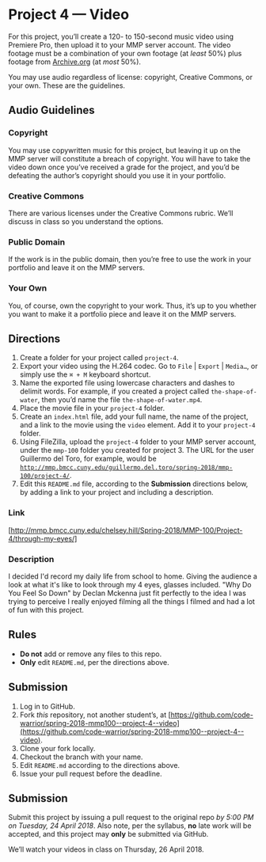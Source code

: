 # Project 4 — Video
For this project, you’ll create a 120- to 150-second music video using Premiere Pro, then upload it to your MMP server account. The video footage must be a combination of your own footage (at *least* 50%) plus footage from [Archive.org](https://archive.org/details/audio) (at *most* 50%).

You may use audio regardless of license: copyright, Creative Commons, or your own. These are the guidelines.

## Audio Guidelines

### Copyright
You may use copywritten music for this project, but leaving it up on the MMP server will constitute a breach of copyright. You will have to take the video down once you’ve received a grade for the project, and you’d be defeating the author’s copyright should you use it in your portfolio.

### Creative Commons
There are various licenses under the Creative Commons rubric. We’ll discuss in class so you understand the options.

### Public Domain
If the work is in the public domain, then you’re free to use the work in your portfolio and leave it on the MMP servers.

### Your Own
You, of course, own the copyright to your work. Thus, it’s up to you whether you want to make it a portfolio piece and leave it on the MMP servers.

## Directions
1. Create a folder for your project called `project-4`.
2. Export your video using the H.264 codec. Go to `File` | `Export` | `Media…`, or simply use the `⌘ + M` keyboard shortcut.
3. Name the exported file using lowercase characters and dashes to delimit words. For example, if you created a project called `the-shape-of-water`, then you’d name the file `the-shape-of-water.mp4`.
4. Place the movie file in your `project-4` folder.
5. Create an `index.html` file, add your full name, the name of the project, and a link to the movie using the `video` element. Add it to your `project-4` folder.
6. Using FileZilla, upload the `project-4` folder to your MMP server account, under the `mmp-100` folder you created for project 3. The URL for the user Guillermo del Toro, for example, would be [`http://mmp.bmcc.cuny.edu/guillermo.del.toro/spring-2018/mmp-100/project-4/`](http://mmp.bmcc.cuny.edu/guillermo.del.toro/spring-2018/mmp-100/project-4/).
7. Edit this `README.md` file, according to the **Submission** directions below, by adding a link to your project and including a description.

### Link
[http://mmp.bmcc.cuny.edu/chelsey.hill/Spring-2018/MMP-100/Project-4/through-my-eyes/]
### Description
I decided I'd record my daily life from school to home. Giving the audience a look at what it's like to look through my 4 eyes, glasses included. "Why Do You Feel So Down" by Declan Mckenna just fit perfectly to the idea I was trying to perceive I really enjoyed filming all the things I filmed and had a lot of fun with this project.

## Rules
* **Do not** add or remove any files to this repo.
* **Only** edit `README.md`, per the directions above.

## Submission
1. Log in to GitHub.
2. Fork *this* repository, not another student’s, at [https://github.com/code-warrior/spring-2018-mmp100--project-4--video](https://github.com/code-warrior/spring-2018-mmp100--project-4--video).
3. Clone your fork locally.
4. Checkout the branch with your name.
5. Edit `README.md` according to the directions above.
6. Issue your pull request before the deadline.

## Submission
Submit this project by issuing a pull request to the original repo *by 5:00 PM on Tuesday, 24 April 2018*. Also note, per the syllabus, **no** late work will be accepted, and this project may **only** be submitted via GitHub.

We’ll watch your videos in class on Thursday, 26 April 2018.
